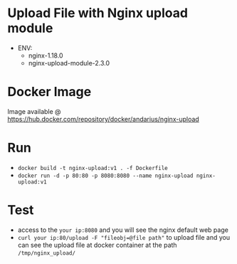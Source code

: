 # Upload File with Nginx upload module

- ENV:
   - nginx-1.18.0
   - nginx-upload-module-2.3.0

# Docker Image

Image available @ https://hub.docker.com/repository/docker/andarius/nginx-upload

# Run
- ```docker build -t nginx-upload:v1 . -f Dockerfile```
- ```docker run -d -p 80:80 -p 8080:8080 --name nginx-upload nginx-upload:v1```

# Test
- access to the ```your ip:8080``` and you will see the nginx default web page
- ```curl your ip:80/upload -F "fileobj=@file path"``` to upload file
    and you can see the upload file at docker container at the path ```/tmp/nginx_upload/```
